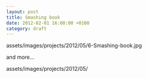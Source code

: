 ```yaml
---
layout: post
title: Smashing book
date: 2012-02-01 16:00:00 +0100
category: draft
---
```


assets/images/projects/2012/05/6-Smashing-book.jpg

and more...

assets/images/projects/2012/05/
